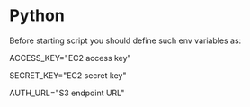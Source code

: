 # Python
Before starting script you should define such env variables as:

ACCESS_KEY="EC2 access key"

SECRET_KEY="EC2 secret key"

AUTH_URL="S3 endpoint URL"

